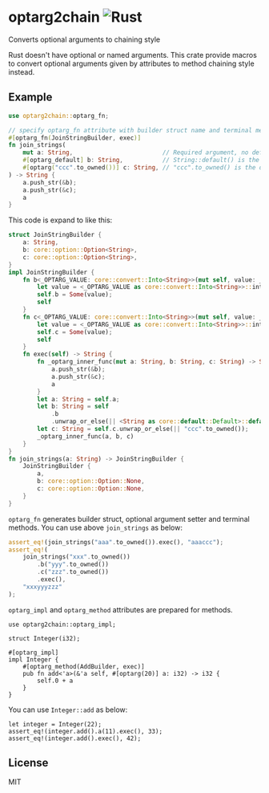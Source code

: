 # optarg2chain ![Rust](https://github.com/garkimasera/optarg2chain/workflows/Rust/badge.svg)
Converts optional arguments to chaining style

Rust doesn't have optional or named arguments. This crate provide macros to convert optional arguments given by attributes to method chaining style instead.

## Example

```Rust
use optarg2chain::optarg_fn;

// specify optarg_fn attribute with builder struct name and terminal method name
#[optarg_fn(JoinStringBuilder, exec)]
fn join_strings(
    mut a: String,                         // Required argument, no default value
    #[optarg_default] b: String,           // String::default() is the default value to b
    #[optarg("ccc".to_owned())] c: String, // "ccc".to_owned() is the default value to c
) -> String {
    a.push_str(&b);
    a.push_str(&c);
    a
}
```

This code is expand to like this:

```Rust
struct JoinStringBuilder {
    a: String,
    b: core::option::Option<String>,
    c: core::option::Option<String>,
}
impl JoinStringBuilder {
    fn b<_OPTARG_VALUE: core::convert::Into<String>>(mut self, value: _OPTARG_VALUE) -> Self {
        let value = <_OPTARG_VALUE as core::convert::Into<String>>::into(value);
        self.b = Some(value);
        self
    }
    fn c<_OPTARG_VALUE: core::convert::Into<String>>(mut self, value: _OPTARG_VALUE) -> Self {
        let value = <_OPTARG_VALUE as core::convert::Into<String>>::into(value);
        self.c = Some(value);
        self
    }
    fn exec(self) -> String {
        fn _optarg_inner_func(mut a: String, b: String, c: String) -> String {
            a.push_str(&b);
            a.push_str(&c);
            a
        }
        let a: String = self.a;
        let b: String = self
            .b
            .unwrap_or_else(|| <String as core::default::Default>::default());
        let c: String = self.c.unwrap_or_else(|| "ccc".to_owned());
        _optarg_inner_func(a, b, c)
    }
}
fn join_strings(a: String) -> JoinStringBuilder {
    JoinStringBuilder {
        a,
        b: core::option::Option::None,
        c: core::option::Option::None,
    }
}
```

`optarg_fn` generates builder struct, optional argument setter and terminal methods. You can use above `join_strings` as below:

```Rust
assert_eq!(join_strings("aaa".to_owned()).exec(), "aaaccc");
assert_eq!(
    join_strings("xxx".to_owned())
        .b("yyy".to_owned())
        .c("zzz".to_owned())
        .exec(),
    "xxxyyyzzz"
);
```

`optarg_impl` and `optarg_method` attributes are prepared for methods.

```
use optarg2chain::optarg_impl;

struct Integer(i32);

#[optarg_impl]
impl Integer {
    #[optarg_method(AddBuilder, exec)]
    pub fn add<'a>(&'a self, #[optarg(20)] a: i32) -> i32 {
        self.0 + a
    }
}
```

You can use `Integer::add` as below:

```
let integer = Integer(22);
assert_eq!(integer.add().a(11).exec(), 33);
assert_eq!(integer.add().exec(), 42);
```

## License

MIT
